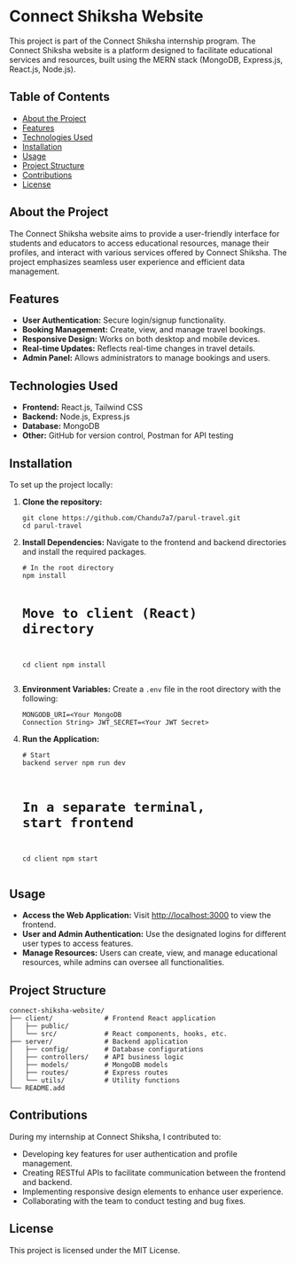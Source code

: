 <!DOCTYPE html>
<html lang="en">
<head>
  <meta charset="UTF-8">
  <meta name="viewport" content="width=device-width, initial-scale=1.0">
  <title></title>
</head>
<body>

  <h1>Connect Shiksha Website</h1>
  <p>This project is part of the Connect Shiksha internship program. The Connect Shiksha website is a platform designed to facilitate educational services and resources, built using the MERN stack (MongoDB, Express.js, React.js, Node.js).</p>

  <h2>Table of Contents</h2>
  <ul>
    <li><a href="#about-the-project">About the Project</a></li>
    <li><a href="#features">Features</a></li>
    <li><a href="#technologies-used">Technologies Used</a></li>
    <li><a href="#installation">Installation</a></li>
    <li><a href="#usage">Usage</a></li>
    <li><a href="#project-structure">Project Structure</a></li>
    <li><a href="#contributions">Contributions</a></li>
    <li><a href="#license">License</a></li>
  </ul>

  <h2 id="about-the-project">About the Project</h2>
  <p>The Connect Shiksha website aims to provide a user-friendly interface for students and educators to access educational resources, manage their profiles, and interact with various services offered by Connect Shiksha. The project emphasizes seamless user experience and efficient data management.</p>

  <h2 id="features">Features</h2>
  <ul>
    <li><strong>User Authentication:</strong> Secure login/signup functionality.</li>
    <li><strong>Booking Management:</strong> Create, view, and manage travel bookings.</li>
    <li><strong>Responsive Design:</strong> Works on both desktop and mobile devices.</li>
    <li><strong>Real-time Updates:</strong> Reflects real-time changes in travel details.</li>
    <li><strong>Admin Panel:</strong> Allows administrators to manage bookings and users.</li>
  </ul>

  <h2 id="technologies-used">Technologies Used</h2>
  <ul>
    <li><strong>Frontend:</strong> React.js, Tailwind CSS</li>
    <li><strong>Backend:</strong> Node.js, Express.js</li>
    <li><strong>Database:</strong> MongoDB</li>
    <li><strong>Other:</strong> GitHub for version control, Postman for API testing</li>
  </ul>

  <h2 id="installation">Installation</h2>
  <p>To set up the project locally:</p>
  <ol>
    <li><strong>Clone the repository:</strong>
      <pre><code>git clone https://github.com/Chandu7a7/parul-travel.git
cd parul-travel</code></pre>
    </li>
    <li><strong>Install Dependencies:</strong> Navigate to the frontend and backend directories and install the required packages.
      <pre><code># In the root directory
npm install

# Move to client (React) directory
cd client
npm install</code></pre>
    </li>
    <li><strong>Environment Variables:</strong> Create a <code>.env</code> file in the root directory with the following:
      <pre><code>MONGODB_URI=&lt;Your MongoDB Connection String&gt;
JWT_SECRET=&lt;Your JWT Secret&gt;</code></pre>
    </li>
    <li><strong>Run the Application:</strong>
      <pre><code># Start backend server
npm run dev

# In a separate terminal, start frontend
cd client
npm start</code></pre>
    </li>
  </ol>

  <h2 id="usage">Usage</h2>
  <ul>
    <li><strong>Access the Web Application:</strong> Visit <a href="http://localhost:3000">http://localhost:3000</a> to view the frontend.</li>
    <li><strong>User and Admin Authentication:</strong> Use the designated logins for different user types to access features.</li>
    <li><strong>Manage Resources:</strong> Users can create, view, and manage educational resources, while admins can oversee all functionalities.</li>
  </ul>

  <h2 id="project-structure">Project Structure</h2>
  <pre><code>connect-shiksha-website/
├── client/             # Frontend React application
│   ├── public/         
│   └── src/            # React components, hooks, etc.
├── server/             # Backend application
│   ├── config/         # Database configurations
│   ├── controllers/    # API business logic
│   ├── models/         # MongoDB models
│   ├── routes/         # Express routes
│   └── utils/          # Utility functions
└── README.add</code></pre>

  <h2 id="contributions">Contributions</h2>
  <p>During my internship at Connect Shiksha, I contributed to:</p>
  <ul>
    <li>Developing key features for user authentication and profile management.</li>
    <li>Creating RESTful APIs to facilitate communication between the frontend and backend.</li>
    <li>Implementing responsive design elements to enhance user experience.</li>
    <li>Collaborating with the team to conduct testing and bug fixes.</li>
  </ul>

  <h2 id="license">License</h2>
  <p>This project is licensed under the MIT License.</p>

</body>
</html>

